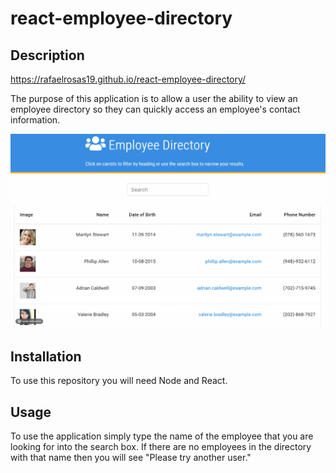 # react-employee-directory

## Description

https://rafaelrosas19.github.io/react-employee-directory/

The purpose of this application is to allow a user the ability to view an employee directory so they can quickly access an employee's contact information. 

![](public/dir.gif)

## Installation

To use this repository you will need Node and React.

## Usage

To use the application simply type the name of the employee that you are looking for into the search box. If there are no employees in the directory with that name then you will see "Please try another user."



